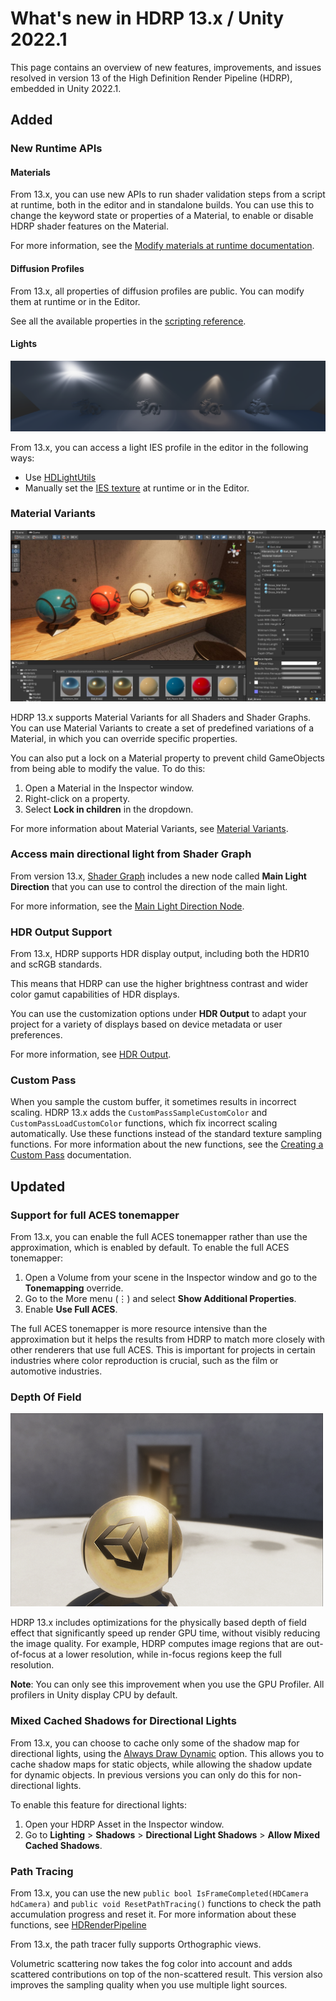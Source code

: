 # What's new in HDRP 13.x / Unity 2022.1

This page contains an overview of new features, improvements, and issues resolved in version 13 of the High Definition Render Pipeline (HDRP), embedded in Unity 2022.1.

## Added

### New Runtime APIs

#### Materials

From 13.x, you can use new APIs to run shader validation steps from a script at runtime, both in the editor and in standalone builds. You can use this to change the keyword state or properties of a Material, to enable or disable HDRP shader features on the Material.

For more information, see the [Modify materials at runtime documentation](modify-materials-at-runtime.md).

#### Diffusion Profiles

From 13.x, all properties of diffusion profiles are public. You can modify them at runtime or in the Editor.

See all the available properties in the [scripting reference](xref:UnityEngine.Rendering.HighDefinition.DiffusionProfileSettings).

#### Lights

![](Images/HDRPFeatures-IESProfile.png)

From 13.x, you can access a light IES profile in the editor in the following ways:

* Use [HDLightUtils](xref:UnityEditor.Rendering.HighDefinition.HDLightUtils)
* Manually set the [IES texture](xref:UnityEngine.Rendering.HighDefinition.HDAdditionalLightData) at runtime or in the Editor.

### Material Variants

![](Images/material-variants.png)

HDRP 13.x supports Material Variants for all Shaders and Shader Graphs. You can use Material Variants to create a set of predefined variations of a Material, in which you can override specific properties.

You can also put a lock on a Material property to prevent child GameObjects from being able to modify the value. To do this:

1. Open a Material in the Inspector window.
2. Right-click on a property.
3. Select **Lock in children** in the dropdown.

For more information about Material Variants, see [Material Variants](materialvariant-HDRP).

### Access main directional light from Shader Graph

From version 13.x, [Shader Graph](https://docs.unity3d.com/Packages/com.unity.shadergraph@13.1/manual/index.html) includes a new node called **Main Light Direction** that you can use to control the direction of the main light.

For more information, see the [Main Light Direction Node](https://docs.unity3d.com/Packages/com.unity.shadergraph@13.1/manual/Main-Light-Direction-Node.html).

### HDR Output Support

From 13.x, HDRP supports HDR display output, including both the HDR10 and scRGB standards.

This means that HDRP can use the higher brightness contrast and wider color gamut capabilities of HDR displays.

You can use the customization options under **HDR Output** to adapt your project for a variety of displays based on device metadata or user preferences.

For more information, see [HDR Output](HDR-Output.md).

### Custom Pass

When you sample the custom buffer, it sometimes results in incorrect scaling. HDRP 13.x adds the `CustomPassSampleCustomColor` and `CustomPassLoadCustomColor` functions, which fix incorrect scaling automatically. Use these functions instead of the standard texture sampling functions. For more information about the new functions, see the [Creating a Custom Pass](Custom-Pass-Creating.md) documentation.

## Updated

### Support for full ACES tonemapper

From 13.x, you can enable the full ACES tonemapper rather than use the approximation, which is enabled by default. To enable the full ACES tonemapper:

1. Open a Volume from your scene in the Inspector window and go to the **Tonemapping** override.
2. Go to the More menu (&#8942;) and select **Show Additional Properties**.
3. Enable **Use Full ACES**.

The full ACES tonemapper is more resource intensive than the approximation but it helps the results from HDRP to match more closely with other renderers that use full ACES. This is important for projects in certain industries where color reproduction is crucial, such as the film or automotive industries.

### Depth Of Field

![](Images/depth-of-field.png)

HDRP 13.x includes optimizations for the physically based depth of field effect that significantly speed up render GPU time, without visibly reducing the image quality. For example, HDRP computes image regions that are out-of-focus at a lower resolution, while in-focus regions keep the full resolution.

**Note**: You can only see this improvement when you use the GPU Profiler. All profilers in Unity display CPU by default.

### Mixed Cached Shadows for Directional Lights

From 13.x, you can choose to cache only some of the shadow map for directional lights, using the [Always Draw Dynamic](Shadows-in-HDRP#mixed-cached-shadow-maps) option. This allows you to cache shadow maps for static objects, while allowing the shadow update for dynamic objects. In previous versions you can only do this for non-directional lights.

To enable this feature for directional lights:

1. Open your HDRP Asset in the Inspector window.
2. Go to **Lighting** > **Shadows** > **Directional Light Shadows** > **Allow Mixed Cached Shadows**.

### Path Tracing

From 13.x, you can use the new `public bool IsFrameCompleted(HDCamera hdCamera)` and `public void ResetPathTracing()` functions to check the path accumulation progress and reset it. For more information about these functions, see [HDRenderPipeline](xref:UnityEngine.Rendering.HighDefinition.HDRenderPipeline)

From 13.x, the path tracer fully supports Orthographic views.

Volumetric scattering now takes the fog color into account and adds scattered contributions on top of the non-scattered result. This version also improves the sampling quality when you use multiple light sources.
